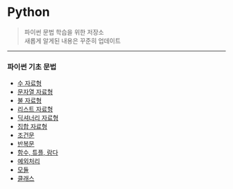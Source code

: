 # Python
>파이썬 문법 학습을 위한 저장소   
>새롭게 알게된 내용은 꾸준히 업데이트   
----------------------------------------------------------------------------------------------------------------------
### 파이썬 기초 문법
* [수 자료형](https://github.com/vive0508/TIL/blob/main/Python/grammar_number.md)
* [문자열 자료형](https://github.com/vive0508/TIL/blob/main/Python/grammar_string.md)
* [불 자료형](https://github.com/vive0508/TIL/blob/main/Python/grammar_boolean.md)
* [리스트 자료형](https://github.com/vive0508/TIL/blob/main/Python/grammar_list.md)
* [딕셔너리 자료형](https://github.com/vive0508/TIL/blob/main/Python/grammar_dictionary.md)
* [집합 자료형](https://github.com/vive0508/TIL/blob/main/Python/grammar_set.md)
* [조건문](https://github.com/vive0508/TIL/blob/main/Python/grammar_condition.md)
* [반복문](https://github.com/vive0508/TIL/blob/main/Python/grammar_loop.md)
* [함수, 튜플, 람다](https://github.com/vive0508/TIL/blob/main/Python/grammar_function.md)
* [예외처리](https://github.com/vive0508/TIL/blob/main/Python/grammar_exception_handling.md)
* [모듈](https://github.com/vive0508/TIL/blob/main/Python/grammar_module.md)
* [클래스](https://github.com/vive0508/TIL/blob/main/Python/grammar_class.md)
